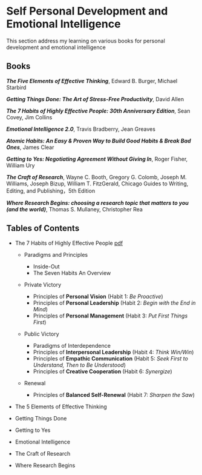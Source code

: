 # Self Personal Development and Emotional Intelligence

This section address my learning on various books for personal development and emotional intelligence

## Books

***The Five Elements of Effective Thinking***, Edward B. Burger, Michael Starbird

***Getting Things Done: The Art of Stress-Free Productivity***, David Allen

***The 7 Habits of Highly Effective People: 30th Anniversary Edition***, Sean Covey, Jim Collins

***Emotional Intelligence 2.0***, Travis Bradberry, Jean Greaves

***Atomic Habits: An Easy & Proven Way to Build Good Habits & Break Bad Ones***, James Clear

***Getting to Yes: Negotiating Agreement Without Giving In***, Roger Fisher, William Ury

***The Craft of Research***,  Wayne C. Booth, Gregory G. Colomb, Joseph M. Williams, Joseph Bizup, William T. FitzGerald, Chicago Guides to Writing, Editing, and Publishing，5th Edition

***Where Research Begins: choosing a research topic that matters to you (and the world)***, Thomas S. Mullaney, Christopher Rea

## Tables of Contents

- The 7 Habits of Highly Effective People [pdf](./PD_1_7_habit_high_effective.pdf)

    - Paradigms and Principles

        - Inside-Out
        - The Seven Habits An Overview

    - Private Victory

        - Principles of **Personal Vision**
              (Habit 1: _Be Proactive_)
        - Principles of **Personal Leadership**
              (Habit 2: _Begin with the End in Mind_)
        - Principles of **Personal Management**
              (Habit 3: _Put First Things First_)


    - Public Victory
        - Paradigms of Interdependence
        - Principles of **Interpersonal Leadership**
              (Habit 4: _Think Win/Win_)
        - Principles of **Empathic Communication**
              (Habit 5: _Seek First to Understand, Then to Be Understood_)
        - Principles of **Creative Cooperation**
              (Habit 6: _Synergize_)

    - Renewal
        - Principles of **Balanced Self-Renewal**
              (Habit 7: _Sharpen the Saw_)

- The 5 Elements of Effective Thinking

- Getting Things Done

- Getting to Yes

- Emotional Intelligence

- The Craft of Research

- Where Research Begins
